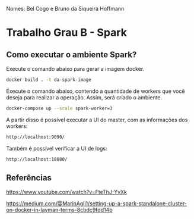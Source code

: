 Nomes: Bel Cogo e Bruno da Siqueira Hoffmann

# Trabalho Grau B - Spark

## Como executar o ambiente Spark?

Execute o comando abaixo para gerar a imagem docker.

```sh
docker build . -t da-spark-image
```

Execute o comando abaixo, contendo a quantidade de workers que você deseja para realizar a operação. Assim, será criado o ambiente.

```sh
docker-compose up --scale spark-worker=3
```

A partir disso é possível executar a UI do master, com as informações dos workers:

```sh
http://localhost:9090/
```

Também é possível verificar a UI de logs:

```sh
http://localhost:18080/
```

## Referências

https://www.youtube.com/watch?v=FteThJ-YvXk

https://medium.com/@MarinAgli1/setting-up-a-spark-standalone-cluster-on-docker-in-layman-terms-8cbdc9fdd14b